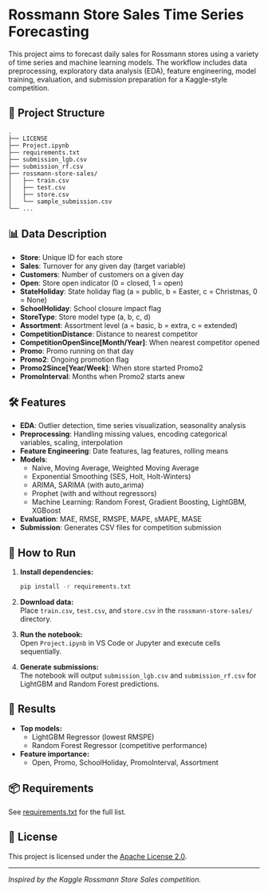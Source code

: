 # Rossmann Store Sales Time Series Forecasting

This project aims to forecast daily sales for Rossmann stores using a variety of time series and machine learning models. The workflow includes data preprocessing, exploratory data analysis (EDA), feature engineering, model training, evaluation, and submission preparation for a Kaggle-style competition.

## 📁 Project Structure

```
.
├── LICENSE
├── Project.ipynb
├── requirements.txt
├── submission_lgb.csv
├── submission_rf.csv
├── rossmann-store-sales/
│   ├── train.csv
│   ├── test.csv
│   ├── store.csv
│   └── sample_submission.csv
└── ...
```

## 📊 Data Description

- **Store**: Unique ID for each store
- **Sales**: Turnover for any given day (target variable)
- **Customers**: Number of customers on a given day
- **Open**: Store open indicator (0 = closed, 1 = open)
- **StateHoliday**: State holiday flag (a = public, b = Easter, c = Christmas, 0 = None)
- **SchoolHoliday**: School closure impact flag
- **StoreType**: Store model type (a, b, c, d)
- **Assortment**: Assortment level (a = basic, b = extra, c = extended)
- **CompetitionDistance**: Distance to nearest competitor
- **CompetitionOpenSince[Month/Year]**: When nearest competitor opened
- **Promo**: Promo running on that day
- **Promo2**: Ongoing promotion flag
- **Promo2Since[Year/Week]**: When store started Promo2
- **PromoInterval**: Months when Promo2 starts anew

## 🛠️ Features

- **EDA**: Outlier detection, time series visualization, seasonality analysis
- **Preprocessing**: Handling missing values, encoding categorical variables, scaling, interpolation
- **Feature Engineering**: Date features, lag features, rolling means
- **Models**:
  - Naive, Moving Average, Weighted Moving Average
  - Exponential Smoothing (SES, Holt, Holt-Winters)
  - ARIMA, SARIMA (with auto_arima)
  - Prophet (with and without regressors)
  - Machine Learning: Random Forest, Gradient Boosting, LightGBM, XGBoost
- **Evaluation**: MAE, RMSE, RMSPE, MAPE, sMAPE, MASE
- **Submission**: Generates CSV files for competition submission

## 🚀 How to Run

1. **Install dependencies:**
   ```sh
   pip install -r requirements.txt
   ```

2. **Download data:**  
   Place `train.csv`, `test.csv`, and `store.csv` in the `rossmann-store-sales/` directory.

3. **Run the notebook:**  
   Open `Project.ipynb` in VS Code or Jupyter and execute cells sequentially.

4. **Generate submissions:**  
   The notebook will output `submission_lgb.csv` and `submission_rf.csv` for LightGBM and Random Forest predictions.

## 📝 Results

- **Top models:**  
  - LightGBM Regressor (lowest RMSPE)
  - Random Forest Regressor (competitive performance)
- **Feature importance:**  
  - Open, Promo, SchoolHoliday, PromoInterval, Assortment

## 📦 Requirements

See [requirements.txt](requirements.txt) for the full list.

## 📄 License

This project is licensed under the [Apache License 2.0](LICENSE).

---

*Inspired by the Kaggle Rossmann Store Sales competition.*
